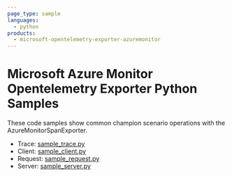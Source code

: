 ```yaml
---
page_type: sample
languages:
  - python
products:
  - microsoft-opentelemetry-exporter-azuremonitor
---
```


# Microsoft Azure Monitor Opentelemetry Exporter Python Samples

These code samples show common champion scenario operations with the AzureMonitorSpanExporter.

* Trace: [sample_trace.py](https://github.com/Azure/azure-sdk-for-python/blob/master/sdk/monitor/microsoft-opentelemetry-exporter-azuremonitor/samples/traces/sample_trace.py)
* Client: [sample_client.py](https://github.com/Azure/azure-sdk-for-python/blob/master/sdk/monitor/microsoft-opentelemetry-exporter-azuremonitor/samples/traces/sample_client.py)
* Request: [sample_request.py](https://github.com/Azure/azure-sdk-for-python/blob/master/sdk/monitor/microsoft-opentelemetry-exporter-azuremonitor/samples/traces/sample_request.py)
* Server: [sample_server.py](https://github.com/Azure/azure-sdk-for-python/blob/master/sdk/monitor/microsoft-opentelemetry-exporter-azuremonitor/samples/traces/sample_server.py)
